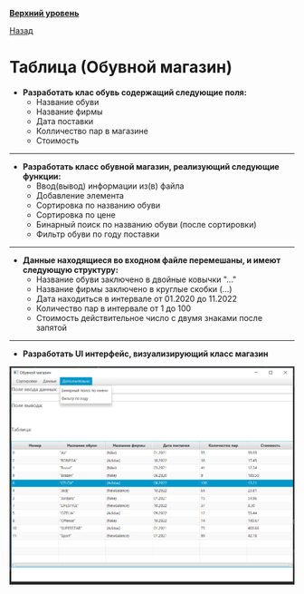 **[Верхний уровень](https://github.com/KristianKuznetsov/JavaPractice)**

[Назад](https://github.com/KristianKuznetsov/JavaSecondCourseColloquiums)

# Таблица (Обувной магазин)

- **Разработать клас обувь содержащий следующие поля:**
   - Название обуви
   - Название фирмы
   - Дата поставки
   - Колличество пар в магазине
   - Стоимость

___

- **Разработать класс обувной магазин, реализующий следующие функции:**
   - Ввод(вывод) информации из(в) файла
   - Добавление элемента
   - Сортировка по названию обуви
   - Сортировка по цене
   - Бинарный поиск по названию обуви (после сортировки)
   - Фильтр обуви по году поставки 

___

- **Данные находящиеся во входном файле перемешаны, и имеют следующую структуру:**
   - Название обуви заключено в двойные ковычки "..."
   - Название фирмы заключено в круглые скобки (...)
   - Дата находиться в интервале от 01.2020 до 11.2022
   - Количество пар в интервале от 1 до 100
   - Стоимость действительное число с двумя знаками после запятой
   
___
  
- **Разработать UI интерфейс, визуализирующий класс магазин**

![Итоговый вид](https://github.com/KristianKuznetsov/JavaPractice/blob/main/Additional%20materials/2022-12-23_02-01-12.png)
